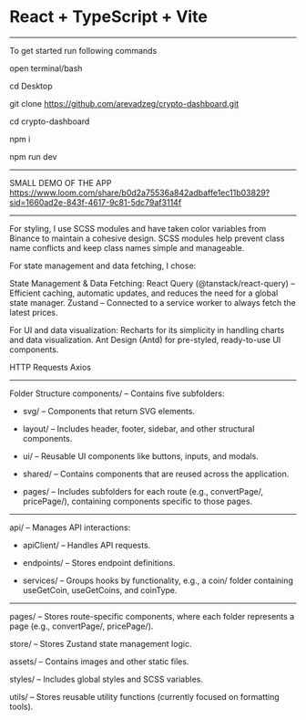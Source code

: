 # React + TypeScript + Vite

************************************

To get started run following commands 

open terminal/bash

cd Desktop

git clone https://github.com/arevadzeg/crypto-dashboard.git

cd crypto-dashboard

npm i

npm run dev

************************************

SMALL DEMO OF THE APP
https://www.loom.com/share/b0d2a75536a842adbaffe1ec11b03829?sid=1660ad2e-843f-4617-9c81-5dc79af3114f


************************************************************************

For styling, I use SCSS modules and have taken color variables from Binance to maintain a cohesive design. SCSS modules help prevent class name conflicts and keep class names simple and manageable.

For state management and data fetching, I chose:

State Management & Data Fetching:
React Query (@tanstack/react-query) – Efficient caching, automatic updates, and reduces the need for a global state manager.
Zustand – Connected to a service worker to always fetch the latest prices.

For UI and data visualization:
Recharts for its simplicity in handling charts and data visualization.
Ant Design (Antd) for pre-styled, ready-to-use UI components.

HTTP Requests
Axios

************************************************************************
Folder Structure
components/ – Contains five subfolders:

  * svg/ – Components that return SVG elements.
  
  * layout/ – Includes header, footer, sidebar, and other structural components.
  
  * ui/ – Reusable UI components like buttons, inputs, and modals.
  
  * shared/ – Contains components that are reused across the application.
  
  * pages/ – Includes subfolders for each route (e.g., convertPage/, pricePage/), containing components specific to those pages.

************************************

api/ – Manages API interactions:

  * apiClient/ – Handles API requests.
  
  * endpoints/ – Stores endpoint definitions.
  
  * services/ – Groups hooks by functionality, e.g., a coin/ folder containing useGetCoin, useGetCoins, and coinType.

************************************

pages/ – Stores route-specific components, where each folder represents a page (e.g., convertPage/, pricePage/).

store/ – Stores Zustand state management logic.

assets/ – Contains images and other static files.

styles/ – Includes global styles and SCSS variables.

utils/ – Stores reusable utility functions (currently focused on formatting tools).


